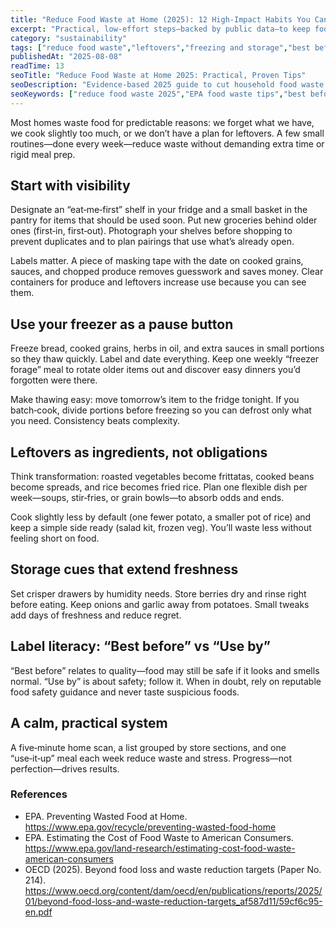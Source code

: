 ```yaml
---
title: "Reduce Food Waste at Home (2025): 12 High-Impact Habits You Can Start This Week"
excerpt: "Practical, low-effort steps—backed by public data—to keep food fresh longer, use leftovers well, and lower household waste."
category: "sustainability"
tags: ["reduce food waste","leftovers","freezing and storage","best before vs use by","meal planning"]
publishedAt: "2025-08-08"
readTime: 13
seoTitle: "Reduce Food Waste at Home 2025: Practical, Proven Tips"
seoDescription: "Evidence-based 2025 guide to cut household food waste with simple storage, planning, and leftovers strategies."
seoKeywords: ["reduce food waste 2025","EPA food waste tips","best before vs use by","leftovers safety","home food storage"]
---
```


Most homes waste food for predictable reasons: we forget what we have, we cook slightly too much, or we don’t have a plan for leftovers. A few small routines—done every week—reduce waste without demanding extra time or rigid meal prep.

## Start with visibility
Designate an “eat‑me‑first” shelf in your fridge and a small basket in the pantry for items that should be used soon. Put new groceries behind older ones (first‑in, first‑out). Photograph your shelves before shopping to prevent duplicates and to plan pairings that use what’s already open.

Labels matter. A piece of masking tape with the date on cooked grains, sauces, and chopped produce removes guesswork and saves money. Clear containers for produce and leftovers increase use because you can see them.

## Use your freezer as a pause button
Freeze bread, cooked grains, herbs in oil, and extra sauces in small portions so they thaw quickly. Label and date everything. Keep one weekly “freezer forage” meal to rotate older items out and discover easy dinners you’d forgotten were there.

Make thawing easy: move tomorrow’s item to the fridge tonight. If you batch‑cook, divide portions before freezing so you can defrost only what you need. Consistency beats complexity.

## Leftovers as ingredients, not obligations
Think transformation: roasted vegetables become frittatas, cooked beans become spreads, and rice becomes fried rice. Plan one flexible dish per week—soups, stir‑fries, or grain bowls—to absorb odds and ends.

Cook slightly less by default (one fewer potato, a smaller pot of rice) and keep a simple side ready (salad kit, frozen veg). You’ll waste less without feeling short on food.

## Storage cues that extend freshness
Set crisper drawers by humidity needs. Store berries dry and rinse right before eating. Keep onions and garlic away from potatoes. Small tweaks add days of freshness and reduce regret.

## Label literacy: “Best before” vs “Use by”
“Best before” relates to quality—food may still be safe if it looks and smells normal. “Use by” is about safety; follow it. When in doubt, rely on reputable food safety guidance and never taste suspicious foods.

## A calm, practical system
A five‑minute home scan, a list grouped by store sections, and one “use‑it‑up” meal each week reduce waste and stress. Progress—not perfection—drives results.

### References
- EPA. Preventing Wasted Food at Home. https://www.epa.gov/recycle/preventing-wasted-food-home
- EPA. Estimating the Cost of Food Waste to American Consumers. https://www.epa.gov/land-research/estimating-cost-food-waste-american-consumers
- OECD (2025). Beyond food loss and waste reduction targets (Paper No. 214). https://www.oecd.org/content/dam/oecd/en/publications/reports/2025/01/beyond-food-loss-and-waste-reduction-targets_af587d11/59cf6c95-en.pdf
